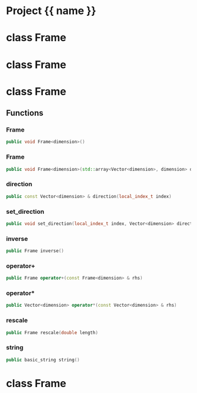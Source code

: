 <script setup>
import {useRoute} from 'vitepress'
const {path} = useRoute()
const tokens = path.split('/')
const words = tokens[2].split('-');
for (let i = 0; i < words.length; i++) {
    words[i] = words[i].charAt(0).toUpperCase() + words[i].slice(1);
    words[i] = words[i].replace('geode', 'Geode')
}
const name = words.join('-');
</script>
# Project {{ name }}

# class Frame


# class Frame


# class Frame


## Functions

### Frame

```cpp
public void Frame<dimension>()
```


### Frame

```cpp
public void Frame<dimension>(std::array<Vector<dimension>, dimension> directions)
```


### direction

```cpp
public const Vector<dimension> & direction(local_index_t index)
```


### set_direction

```cpp
public void set_direction(local_index_t index, Vector<dimension> direction)
```


### inverse

```cpp
public Frame inverse()
```


### operator+

```cpp
public Frame operator+(const Frame<dimension> & rhs)
```


### operator*

```cpp
public Vector<dimension> operator*(const Vector<dimension> & rhs)
```


### rescale

```cpp
public Frame rescale(double length)
```


### string

```cpp
public basic_string string()
```




# class Frame


